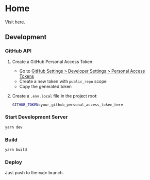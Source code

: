 # Home

Visit [here](https://mikasenghaas.de).

## Development

### GitHub API

1. Create a GitHub Personal Access Token:
   - Go to [GitHub Settings > Developer Settings > Personal Access Tokens](https://github.com/settings/tokens/new)
   - Create a new token with `public_repo` scope
   - Copy the generated token

2. Create a `.env.local` file in the project root:
   ```bash
   GITHUB_TOKEN=your_github_personal_access_token_here
   ```

### Start Development Server

```bash
yarn dev
```

### Build

```bash
yarn build
```

### Deploy

Just push to the `main` branch.

